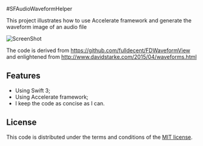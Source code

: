 #SFAudioWaveformHelper


This project illustrates how to use Accelerate framework and generate the waveform image of an audio file

![ScreenShot](https://raw.github.com/JagieChen/SFAudioWaveformHelper/master/s1.png)

The code is derived from https://github.com/fulldecent/FDWaveformView and enlightened from http://www.davidstarke.com/2015/04/waveforms.html



## Features

* Using Swift 3;
* Using Accelerate framework;
* I keep the code as concise as I can.

## License

This code is distributed under the terms and conditions of the [MIT license](LICENSE).




